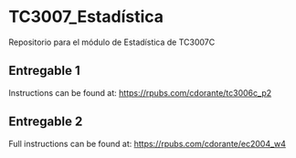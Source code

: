 # TC3007_Estadística
Repositorio para el módulo de Estadística de TC3007C

## Entregable 1
Instructions can be found at: https://rpubs.com/cdorante/tc3006c_p2

## Entregable 2
Full instructions can be found at: https://rpubs.com/cdorante/ec2004_w4
